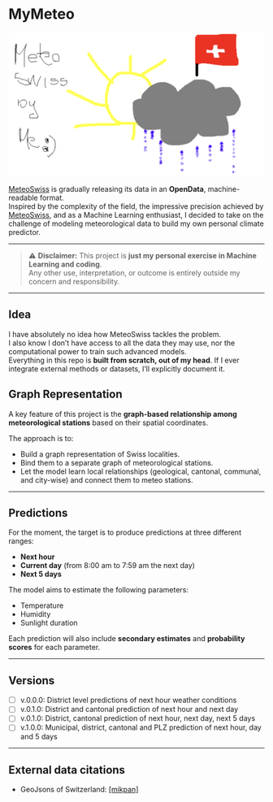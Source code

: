 # MyMeteo

![MyMeteo](figures/MyMeteo.png)

[MeteoSwiss](https://www.meteoswiss.admin.ch/about-us/) is gradually releasing its data in an **OpenData**, machine-readable format.  
Inspired by the complexity of the field, the impressive precision achieved by [MeteoSwiss](https://www.meteoswiss.admin.ch/about-us/), and as a Machine Learning enthusiast, I decided to take on the challenge of modeling meteorological data to build my own personal climate predictor.

---

> ⚠️ **Disclaimer:** This project is **just my personal exercise in Machine Learning and coding**.  
> Any other use, interpretation, or outcome is entirely outside my concern and responsibility.

---

## Idea
I have absolutely no idea how MeteoSwiss tackles the problem.  
I also know I don’t have access to all the data they may use, nor the computational power to train such advanced models.  
Everything in this repo is **built from scratch, out of my head**. If I ever integrate external methods or datasets, I’ll explicitly document it.

## Graph Representation
A key feature of this project is the **graph-based relationship among meteorological stations** based on their spatial coordinates.  

The approach is to:  
- Build a graph representation of Swiss localities.  
- Bind them to a separate graph of meteorological stations.  
- Let the model learn local relationships (geological, cantonal, communal, and city-wise) and connect them to meteo stations.

---

## Predictions
For the moment, the target is to produce predictions at three different ranges:  
- **Next hour**  
- **Current day** (from 8:00 am to 7:59 am the next day)  
- **Next 5 days**

The model aims to estimate the following parameters: 
- Temperature  
- Humidity  
- Sunlight duration  

Each prediction will also include **secondary estimates** and **probability scores** for each parameter.

---
## Versions
- [ ] v.0.0.0: District level predictions of next hour weather conditions
- [ ] v.0.1.0: District and cantonal prediction of next hour and next day
- [ ] v.0.1.0: District, cantonal prediction of next hour, next day, next 5 days
- [ ] v.1.0.0: Municipal, district, cantonal and PLZ prediction of next hour, day and 5 days

---

## External data citations

- GeoJsons of Switzerland: [[mikpan]](https://github.com/mikpan/ch-maps/tree/master)
